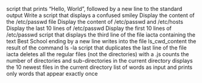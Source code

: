 script that prints “Hello, World”, followed by a new line to the standard output
Write a script that displays a confused smiley
Display the content of the /etc/passwd file
Display the content of /etc/passwd and /etc/hosts
Display the last 10 lines of /etc/passwd
Display the first 10 lines of /etc/passwd
script that displays the third line of the file iacta
containing the text Best School ending by a new line
writes into the file ls_cwd_content the result of the command ls -la
script that duplicates the last line of the file iacta
deletes all the regular files (not the directories) with a .js
counts the number of directories and sub-directories in the current directory
displays the 10 newest files in the current directory
list of words as input and prints only words that appear exactly once
